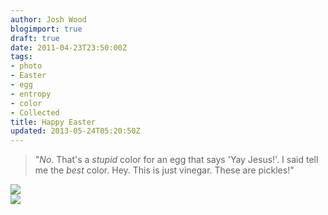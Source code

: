 ```yaml
---
author: Josh Wood
blogimport: true
draft: true
date: 2011-04-23T23:50:00Z
tags:
- photo
- Easter
- egg
- entropy
- color
- Collected
title: Happy Easter
updated: 2013-05-24T05:20:50Z
---
```


>"*No*. That's a *stupid* color for an egg that says 'Yay Jesus!'. I said tell me the *best* color. Hey. This is just vinegar. These are pickles!"

<div class="row">
  <div class="col-md-3">
    <img border="0" src="/img/linebunny-288x300.jpg" />
  </div>
  <div class="col-md-3">
    <img border="0" src="/img/yayegg-300x250.jpg" />
  </div>
</div>

<!--
<a href="http://3.bp.blogspot.com/-jLKxZ16DYpA/T5KfgTU-sbI/AAAAAAAAAMY/fa17H6hznJ8/s1600/linebunny-288x300.jpg" imageanchor="1" style="clear: left; float: left; margin-bottom: 1em; margin-right: 1em;"><img border="0" src="http://3.bp.blogspot.com/-jLKxZ16DYpA/T5KfgTU-sbI/AAAAAAAAAMY/fa17H6hznJ8/s1600/linebunny-288x300.jpg" /></a></div><div class="separator" style="clear: both; text-align: center;"></div><br /><div class="separator" style="clear: both; text-align: center;"></div><div class="separator" style="clear: both; text-align: center;"><a href="http://1.bp.blogspot.com/-QQA03W1hdG0/UZ8QBnfriEI/AAAAAAAAAJc/Y95ynNpNBFE/s1600/yayegg-300x250.jpg" imageanchor="1" style="clear: left; float: left; margin-bottom: 1em; margin-right: 1em;"><img border="0" src="http://1.bp.blogspot.com/-QQA03W1hdG0/UZ8QBnfriEI/AAAAAAAAAJc/Y95ynNpNBFE/s1600/yayegg-300x250.jpg" /></a></div>
-->
